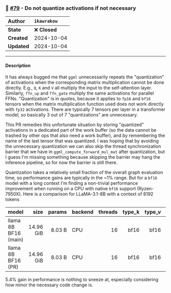 ### 🔀 [#79](https://github.com/ikawrakow/ik_llama.cpp/pull/79) - Do not quantize activations if not necessary

| **Author** | `ikawrakow` |
| :--- | :--- |
| **State** | ❌ **Closed** |
| **Created** | 2024-10-04 |
| **Updated** | 2024-10-04 |

---

#### Description

It has always bugged me that `ggml` unnecessarily repeats the "quantization" of activations when the corresponding matrix multiplication cannot be done directly. E.g., `Q`, `K` and `V` all multiply the input to the self-attention layer. Similarly, `ffn_up` and `ffn_gate` multiply the same activations for parallel FFNs. "Quantization" is in quotes, because it applies to `fp16` and `bf16` tensors when the matrix multiplication function used does not work directly with `fp32` activations. There are typically 7 tensors per layer in a transformer model, so basically 3 out of 7 "quantizations" are unnecessary.

This PR remedies this unfortunate situation by storing "quantized" activations in a dedicated part of the work buffer (so the data cannot be trashed by other ops that also need a work buffer), and by remembering the name of the last tensor that was quantized. I was hoping that by avoiding the unnecessary quantization we can also skip the thread synchronization barrier that we have in `ggml_compute_forward_mul_mat` after quantization, but I guess I'm missing something because skipping the barrier may hang the inference pipeline, so for now the barrier is still there.

Quantization takes a relatively small fraction of the overall graph evaluation time, so performance gains are typically in the ~1% range. But for a `bf16` model with a long context I'm finding a non-trivial performance improvement when running on a CPU with native `bf16` support (Ryzen-7950X). Here is a comparison for LLaMA-3.1-8B with a context of 8192 tokens

| model                          |       size |     params | backend    | threads | type_k | type_v | fa |          test |              t/s |
| ------------------------------ | ---------: | ---------: | ---------- | ------: | -----: | -----: | -: | ------------: | ---------------: |
| llama 8B BF16 (main)                 |  14.96 GiB |     8.03 B | CPU        |      16 |   bf16 |   bf16 |  1 |        pp8192 |    178.64 ± 0.69 |
| llama 8B BF16 (PR)                 |  14.96 GiB |     8.03 B | CPU        |      16 |   bf16 |   bf16 |  1 |        pp8192 |    188.28 ± 0.49 |
   
5.4% gain in performance is nothing to sneeze at, especially considering how minor the necessary code change is.